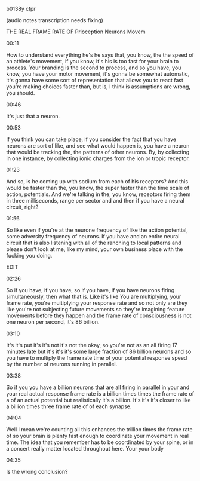 b0138y ctpr

(audio notes transcription needs fixing)

THE REAL FRAME RATE OF Prioception Neurons Movem

00:11

How to understand everything he's he says that, you know, the the speed of an athlete's movement, if you know, it's his is too fast for your brain to process. Your branding is the second to process, and so you have, you know, you have your motor movement, it's gonna be somewhat automatic, it's gonna have some sort of representation that allows you to react fast you're making choices faster than, but is, I think is assumptions are wrong, you should.

00:46

It's just that a neuron.

00:53

If you think you can take place, if you consider the fact that you have neurons are sort of like, and see what would happen is, you have a neuron that would be tracking the, the patterns of other neurons. By, by collecting in one instance, by collecting ionic charges from the ion or tropic receptor.

01:23

And so, is he coming up with sodium from each of his receptors? And this would be faster than the, you know, the super faster than the time scale of action, potentials. And we're talking in the, you know, receptors firing them in three milliseconds, range per sector and and then if you have a neural circuit, right?

01:56

So like even if you're at the neurone frequency of like the action potential, some adversity frequency of neurons. If you have and an entire neural circuit that is also listening with all of the ranching to local patterns and please don't look at me, like my mind, your own business place with the fucking you doing.

EDIT

02:26

So if you have, if you have, so if you have, if you have neurons firing simultaneously, then what that is. Like it's like You are multiplying, your frame rate, you're multiplying your response rate and so not only are they like you're not subjecting future movements so they're imagining feature movements before they happen and the frame rate of consciousness is not one neuron per second, it's 86 billion.

03:10

It's it's put it's it's not it's not the okay, so you're not as an all firing 17 minutes late but it's it's it's some large fraction of 86 billion neurons and so you have to multiply the frame rate time of your potential response speed by the number of neurons running in parallel.

03:38

So if you you have a billion neurons that are all firing in parallel in your and your real actual response frame rate is a billion times times the frame rate of a of an actual potential but realistically it's a billion. It's it's it's closer to like a billion times three frame rate of of each synapse.

04:04

Well I mean we're counting all this enhances the trillion times the frame rate of so your brain is plenty fast enough to coordinate your movement in real time. The idea that you remember has to be coordinated by your spine, or in a concert really matter located throughout here. Your your body

04:35

Is the wrong conclusion?